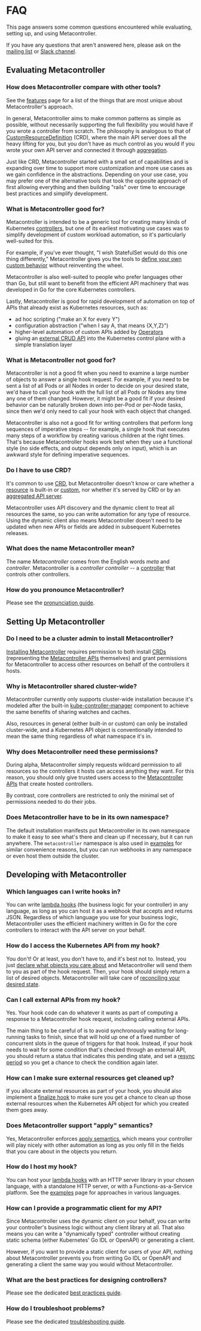 # FAQ

This page answers some common questions encountered while
evaluating, setting up, and using Metacontroller.

If you have any questions that aren't answered here,
please ask on the [mailing list](https://groups.google.com/forum/#!forum/metacontroller)
or [Slack channel](https://kubernetes.slack.com/messages/metacontroller/).

## Evaluating Metacontroller

### How does Metacontroller compare with other tools?

See the [features](./features.md) page for a list of the things that are
most unique about Metacontroller's approach.

In general, Metacontroller aims to make common patterns as simple as possible,
without necessarily supporting the full flexibility you would have if you wrote
a controller from scratch.
The philosophy is analogous to that of [CustomResourceDefinition][crd] (CRD),
where the main API server does all the heavy lifting for you, but you don't have
as much control as you would if you wrote your own API server and connected it
through [aggregation][].

Just like CRD, Metacontroller started with a small set of capabilities and is
expanding over time to support more customization and more use cases as we gain
confidence in the abstractions.
Depending on your use case, you may prefer one of the alternative tools that
took the opposite approach of first allowing everything and then building
"rails" over time to encourage best practices and simplify development.

[crd]: https://kubernetes.io/docs/concepts/api-extension/custom-resources/#customresourcedefinitions
[aggregation]: https://kubernetes.io/docs/concepts/api-extension/custom-resources/#api-server-aggregation

### What is Metacontroller good for?

Metacontroller is intended to be a generic tool for creating many kinds of
Kubernetes [controllers][], but one of its earliest motivating use cases was to
simplify development of custom workload automation, so it's particularly
well-suited for this.

For example, if you've ever thought, "I wish StatefulSet would do this one
thing differently," Metacontroller gives you the tools to [define your own
custom behavior][catset] without reinventing the wheel.

Metacontroller is also well-suited to people who prefer languages other than
Go, but still want to benefit from the efficient API machinery that was
developed in Go for the core Kubernetes controllers.

Lastly, Metacontroller is good for rapid development of automation on top of
APIs that already exist as Kubernetes resources, such as:

* ad hoc scripting ("make an X for every Y")
* configuration abstraction ("when I say A, that means {X,Y,Z}")
* higher-level automation of custom APIs added by [Operators][operator]
* gluing an [external CRUD API][] into the Kubernetes control plane with a
  simple translation layer

[controllers]: ./concepts.md#controller
[catset]: ./examples.md#catset-javascript
[operator]: https://coreos.com/operators/
[external CRUD API]: #can-i-call-external-apis-from-my-hook

### What is Metacontroller not good for?

Metacontroller is not a good fit when you need to examine a large number of
objects to answer a single hook request.
For example, if you need to be sent a list of all Pods or all Nodes in order to
decide on your desired state, we'd have to call your hook with the full list of
all Pods or Nodes any time any one of them changed.
However, it might be a good fit if your desired behavior can be naturally
broken down into per-Pod or per-Node tasks, since then we'd only need to call
your hook with each object that changed.

Metacontroller is also not a good fit for writing controllers that perform long
sequences of imperative steps -- for example, a single hook that executes many
steps of a workflow by creating various children at the right times.
That's because Metacontroller hooks work best when they use a functional style
(no side effects, and output depends only on input), which is an awkward style
for defining imperative sequences.

### Do I have to use CRD?

It's common to use [CRD][], but Metacontroller doesn't know or care whether a
[resource][] is built-in or [custom][custom resource], nor whether it's served
by CRD or by an [aggregated API server][aggregation].

Metacontroller uses API discovery and the dynamic client to treat all resources
the same, so you can write automation for any type of resource.
Using the dynamic client also means Metacontroller doesn't need to be updated
when new APIs or fields are added in subsequent Kubernetes releases.

[resource]: ./concepts.md#resource
[custom resource]: ./concepts.md#custom-resource

### What does the name Metacontroller mean?

The name *Metacontroller* comes from the English words *meta* and *controller*.
Metacontroller is a *controller controller* --
a [controller](./concepts.md#controller) that controls other controllers.

### How do you pronounce Metacontroller?

Please see the [pronunciation guide](./pronunciation.md).

## Setting Up Metacontroller

### Do I need to be a cluster admin to install Metacontroller?

[Installing Metacontroller][install] requires permission to both install
[CRDs][crd] (representing the [Metacontroller APIs][api] themselves)
and grant permissions for Metacontroller to access other resources on
behalf of the controllers it hosts.

[install]: ./guide/install.md
[api]: ./api.md

### Why is Metacontroller shared cluster-wide?

Metacontroller currently only supports cluster-wide installation
because it's modeled after the built-in [kube-controller-manager][]
component to achieve the same benefits of sharing watches and caches.

Also, resources in general (either built-in or custom) can only be
installed cluster-wide, and a Kubernetes API object is conventionally
intended to mean the same thing regardless of what namespace it's in.

[kube-controller-manager]: https://kubernetes.io/docs/concepts/overview/components/#kube-controller-manager

### Why does Metacontroller need these permissions?

During alpha, Metacontroller simply requests wildcard permission to all
resources so the controllers it hosts can access anything they want.
For this reason, you should only give trusted users access to the
[Metacontroller APIs][api] that create hosted controllers.

By contrast, core controllers are restricted to only the minimal set of
permissions needed to do their jobs.
<!---As part of the [beta roadmap][roadmap], we plan to offer per-controller
service accounts to mitigate the risks of confused deputy problems.

[roadmap]: https://www.github.com/metacontroller/metacontroller/issues/9-->

### Does Metacontroller have to be in its own namespace?

The default installation manifests put Metacontroller in its own namespace
to make it easy to see what's there and clean up if necessary,
but it can run anywhere.
The `metacontroller` namespace is also used in [examples][] for similar
convenience reasons, but you can run webhooks in any namespace
or even host them outside the cluster.

[examples]: ./examples.md

## Developing with Metacontroller

### Which languages can I write hooks in?

You can write [lambda hooks][] (the business logic for your controller)
in any language, as long as you can host it as a webhook that accepts
and returns JSON.
Regardless of which language you use for your business logic,
Metacontroller uses the efficient machinery written in Go for the
core controllers to interact with the API server on your behalf.

[lambda hooks]: ./concepts.md#lambda-hook

### How do I access the Kubernetes API from my hook?

You don't! Or at least, you don't have to, and it's best not to.
Instead, you just [declare what objects you care about][watches]
and Metacontroller will send them to you as part of the hook request.
Then, your hook should simply return a list of desired objects.
Metacontroller will take care of [reconciling your desired state][reconciling].

[watches]: ./features.md#declarative-watches
[reconciling]: ./features.md#declarative-reconciliation

### Can I call external APIs from my hook?

Yes. Your hook code can do whatever it wants as part of computing a response to
a Metacontroller hook request, including calling external APIs.

The main thing to be careful of is to avoid synchronously waiting for
long-running tasks to finish, since that will hold up one of a fixed number of
concurrent slots in the queue of triggers for that hook.
Instead, if your hook needs to wait for some condition that's checked through an
external API, you should return a status that indicates this pending state,
and set a [resync period][] so you get a chance to check the condition again
later.

[resync period]: ./api/compositecontroller.md#resync-period

### How can I make sure external resources get cleaned up?

If you allocate external resources as part of your hook, you should also
implement a [finalize hook][] to make sure you get a chance to clean up those
external resources when the Kubernetes API object for which you created them
goes away.

[finalize hook]: ./api/compositecontroller.md#finalize-hook

### Does Metacontroller support "apply" semantics?

Yes, Metacontroller enforces [apply semantics][apply], which means your controller
will play nicely with other automation as long as you only fill in the fields
that you care about in the objects you return.

[apply]: ./api/apply.md

### How do I host my hook?

You can host your [lambda hooks][] with an HTTP server library in your chosen
language, with a standalone HTTP server, or with a Functions-as-a-Service platform.
See the [examples][] page for approaches in various languages.

### How can I provide a programmatic client for my API?

Since Metacontroller uses the dynamic client on your behalf, you can write your
controller's business logic without any client library at all.
That also means you can write a "dynamically typed" controller without creating
static schema (either Kubernetes' Go IDL or OpenAPI) or generating a client.

However, if you want to provide a static client for users of your API,
nothing about Metacontroller prevents you from writing Go IDL or OpenAPI
and generating a client the same way you would without Metacontroller.

### What are the best practices for designing controllers?

Please see the dedicated [best practices guide](./guide/best-practices.md).

### How do I troubleshoot problems?

Please see the dedicated [troubleshooting guide](./guide/troubleshooting.md).
